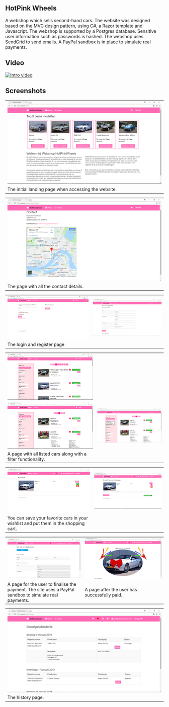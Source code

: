 ## HotPink Wheels
A webshop which sells second-hand cars. The website was designed based on the MVC design pattern, using C#, a Razor template and Javascript. The webshop is supported by a Postgres database. Sensitive user information such as passwords is hashed. The webshop uses SendGrid to send emails. A PayPal sandbox is in place to simulate real payments.

## Video
[![Intro video](https://www.youtube.com/watch?v=MtHjcMFMTjo&feature=youtu.be)](https://www.youtube.com/watch?v=MtHjcMFMTjo&feature=youtu.be)


## Screenshots

<table><tr><td>
<img alt="Home" src="Screenshots/Home.PNG"> 
</td></tr>
<tr><td>The initial landing page when accessing the website.</td></tr>
</table>

<table><tr><td>
<img alt="Home" src="Screenshots/Contact.PNG"> 
</td></tr>
<tr><td>The page with all the contact details.</td></tr>
</table>

<table><tr><td>
<img alt="Login" src="Screenshots/Login.PNG">
</td><td>
<img alt="Register" src="Screenshots/Register.PNG">
</td></tr>
<tr><td>The login and register page</td></tr>
</table>

<table><tr><td>
<img alt="Carpage" src="Screenshots/Carpage.PNG">
</td></tr>
<tr><td>
<img alt="CarpageFilter" src="Screenshots/CarpageFilter.PNG">
</td><td>
<img alt="CarpageFilterHover" src="Screenshots/CarpageFilterHover.png">
</td></tr>
<tr><td>A page with all listed cars along with a filter functionality.<td></tr>
</table>

<table><tr><td>
<img alt="CarpageFilter" src="Screenshots/Whish.PNG">
</td><td>
<img alt="CarpageFilterHover" src="Screenshots/ShoppinCart.PNG">
</td></tr>
<tr><td>You can save your favorite cars in your wishlist and put them in the shopping cart.</td></tr>
</table>

<table><tr><td>
<img alt="CheckOut" src="Screenshots/CheckOut.PNG">
</td><td>
<img alt="Finish" src="Screenshots/Finish.PNG">
</td></tr>
<tr><td>A page for the user to finalise the payment. The site uses a PayPal sandbox to simulate real payments.</td><td>A page after the user has successfully paid.</td></tr>
</table>

<table><tr><td>
<img alt="History" src="Screenshots/History.PNG"> 
</td></tr>
<tr><td>The history page.</td></tr>
</table>





